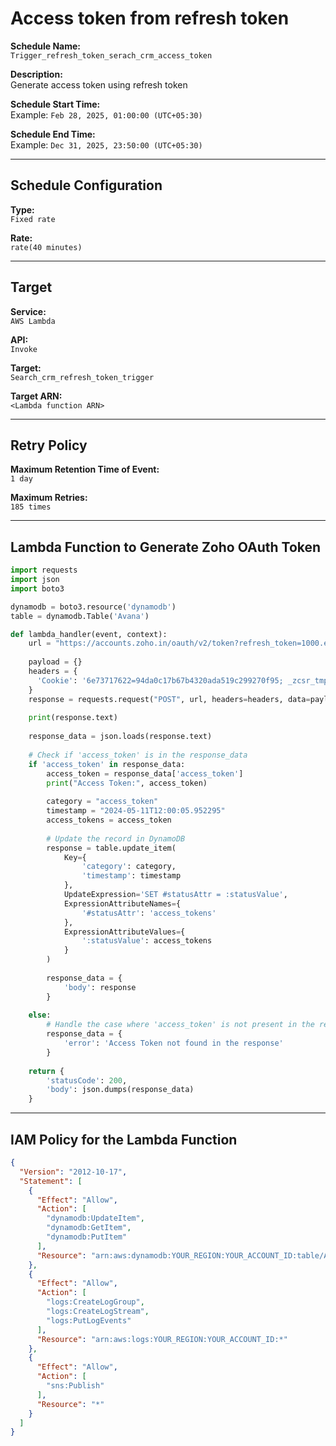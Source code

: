 # Access token from refresh token

**Schedule Name:**  
`Trigger_refresh_token_serach_crm_access_token`

**Description:**  
Generate access token using refresh token

**Schedule Start Time:**  
Example: `Feb 28, 2025, 01:00:00 (UTC+05:30)`

**Schedule End Time:**  
Example: `Dec 31, 2025, 23:50:00 (UTC+05:30)`

---

## Schedule Configuration

**Type:**  
`Fixed rate`

**Rate:**  
`rate(40 minutes)`

---

## Target

**Service:**  
`AWS Lambda`

**API:**  
`Invoke`

**Target:**  
`Search_crm_refresh_token_trigger`

**Target ARN:**  
`<Lambda function ARN>`

---

## Retry Policy

**Maximum Retention Time of Event:**  
`1 day`

**Maximum Retries:**  
`185 times`

---

## Lambda Function to Generate Zoho OAuth Token

```python
import requests
import json
import boto3

dynamodb = boto3.resource('dynamodb')
table = dynamodb.Table('Avana')

def lambda_handler(event, context):
    url = "https://accounts.zoho.in/oauth/v2/token?refresh_token=1000.ef261646378f6a6a114a13ba44f4d16e.5d887f1ea118bf9a0d62cd1f6adb1ab0&client_id=1000.AE5GSW2SAXAEFYHQO8HFVX925F1N0W&client_secret=51ed25b3148f704a6dfefd4055b3dd9e6d9daa4e18&redirect_uri=https://www.google.co.in&grant_type=refresh_token"
    
    payload = {}
    headers = {
      'Cookie': '6e73717622=94da0c17b67b4320ada519c299270f95; _zcsr_tmp=783d0a65-35f3-4a60-8cc4-1b48ab632120; iamcsr=783d0a65-35f3-4a60-8cc4-1b48ab632120'
    }
    response = requests.request("POST", url, headers=headers, data=payload)
    
    print(response.text)
    
    response_data = json.loads(response.text)
    
    # Check if 'access_token' is in the response_data
    if 'access_token' in response_data:
        access_token = response_data['access_token']
        print("Access Token:", access_token)
        
        category = "access_token"
        timestamp = "2024-05-11T12:00:05.952295"
        access_tokens = access_token
        
        # Update the record in DynamoDB
        response = table.update_item(
            Key={
                'category': category,
                'timestamp': timestamp
            },
            UpdateExpression='SET #statusAttr = :statusValue',
            ExpressionAttributeNames={
                '#statusAttr': 'access_tokens'
            },
            ExpressionAttributeValues={
                ':statusValue': access_tokens
            }
        )
        
        response_data = {
            'body': response
        }
       
    else:
        # Handle the case where 'access_token' is not present in the response
        response_data = {
            'error': 'Access Token not found in the response'
        }
        
    return {
        'statusCode': 200,
        'body': json.dumps(response_data)
    }
```

---

## IAM Policy for the Lambda Function

```json
{
  "Version": "2012-10-17",
  "Statement": [
    {
      "Effect": "Allow",
      "Action": [
        "dynamodb:UpdateItem",
        "dynamodb:GetItem",
        "dynamodb:PutItem"
      ],
      "Resource": "arn:aws:dynamodb:YOUR_REGION:YOUR_ACCOUNT_ID:table/Avana"
    },
    {
      "Effect": "Allow",
      "Action": [
        "logs:CreateLogGroup",
        "logs:CreateLogStream",
        "logs:PutLogEvents"
      ],
      "Resource": "arn:aws:logs:YOUR_REGION:YOUR_ACCOUNT_ID:*"
    },
    {
      "Effect": "Allow",
      "Action": [
        "sns:Publish"
      ],
      "Resource": "*"
    }
  ]
}
```


